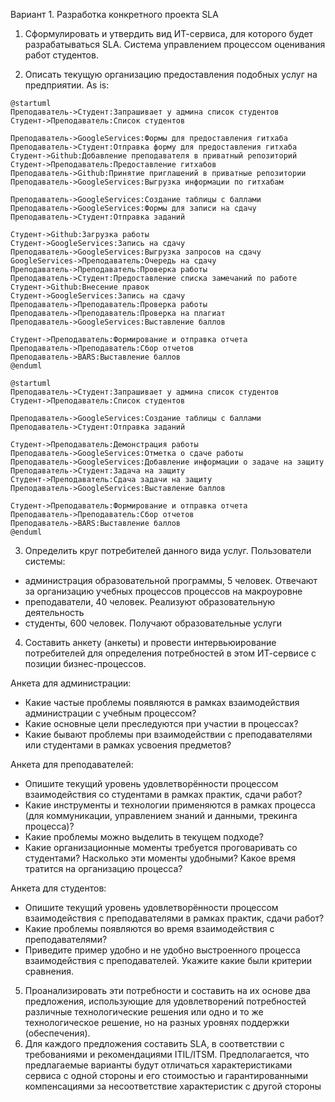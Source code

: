 Вариант 1. Разработка конкретного проекта SLA

1. Сформулировать и утвердить вид ИТ-сервиса, для которого будет разрабатываться SLA.
Система управлением процессом оценивания работ студентов.

2. Описать текущую организацию предоставления подобных услуг на предприятии.
As is:

```plantuml Fredi
@startuml
Преподаватель->Студент:Запрашивает у админа список студентов
Студент->Преподаватель:Список студентов

Преподаватель->GoogleServices:Формы для предоставления гитхаба
Преподаватель->Студент:Отправка форму для предоставления гитхаба
Студент->Github:Добавление преподавателя в приватный репозиторий
Студент->Преподаватель:Предоставление гитхабов
Преподаватель->Github:Принятие приглашений в приватные репозитории
Преподаватель->GoogleServices:Выгрузка информации по гитхабам

Преподаватель->GoogleServices:Создание таблицы с баллами
Преподаватель->GoogleServices:Формы для записи на сдачу
Преподаватель->Студент:Отправка заданий

Студент->Github:Загрузка работы
Студент->GoogleServices:Запись на сдачу
Преподаватель->GoogleServices:Выгрузка запросов на сдачу
GoogleServices->Преподаватель:Очередь на сдачу
Преподаватель->Преподаватель:Проверка работы
Преподаватель->Студент:Предоставление списка замечаний по работе
Студент->Github:Внесение правок
Студент->GoogleServices:Запись на сдачу
Преподаватель->Преподаватель:Проверка работы
Преподаватель->Преподаватель:Проверка на плагиат
Преподаватель->GoogleServices:Выставление баллов

Студент->Преподаватель:Формирование и отправка отчета
Преподаватель->Преподаватель:Сбор отчетов
Преподаватель->BARS:Выставление баллов
@enduml
```

```plantuml MayatinLinux
@startuml
Преподаватель->Студент:Запрашивает у админа список студентов
Студент->Преподаватель:Список студентов

Преподаватель->GoogleServices:Создание таблицы с баллами
Преподаватель->Студент:Отправка заданий

Студент->Преподаватель:Демонстрация работы
Преподаватель->GoogleServices:Отметка о сдаче работы
Преподаватель->GoogleServices:Добавление информации о задаче на защиту
Преподаватель->Студент:Задача на защиту
Студент->Преподаватель:Сдача задачи на защиту
Преподаватель->GoogleServices:Выставление баллов

Студент->Преподаватель:Формирование и отправка отчета
Преподаватель->Преподаватель:Сбор отчетов
Преподаватель->BARS:Выставление баллов
@enduml
```

3. Определить круг потребителей данного вида услуг.
Пользователи системы:
- администрация образовательной программы, 5 человек. Отвечают за организацию учебных процессов процессов на макроуровне
- преподаватели, 40 человек. Реализуют образовательную деятельность
- студенты, 600 человек. Получают образовательные услуги

4. Составить анкету (анкеты) и провести интервьюирование потребителей для определения потребностей в 
этом ИТ-сервисе с позиции бизнес-процессов.

Анкета для администрации:
- Какие частые проблемы появляются в рамках взаимодействия администрации с учебным процессом?
- Какие основные цели преследуются при участии в процессах?
- Какие бывают проблемы при взаимодействии с преподавателями или студентами в рамках усвоения предметов?

Анкета для преподавателей:
- Опишите текущий уровень удовлетворённости процессом взаимодействия со студентами в рамках практик, сдачи работ?
- Какие инструменты и технологии применяются в рамках процесса (для коммуникации, управлением знаний и данными, трекинга процесса)?
- Какие проблемы можно выделить в текущем подходе?
- Какие организационные моменты требуется проговаривать со студентами? Насколько эти моменты удобными? Какое время тратится на организацию процесса?

Анкета для студентов:
- Опишите текущий уровень удовлетворённости процессом взаимодействия с преподавателями в рамках практик, сдачи работ?
- Какие проблемы появляются во время взаимодействия с преподавателями?
- Приведите пример удобно и не удобно выстроенного процесса взаимодействия с преподавателей. Укажите какие были критерии сравнения.


5. Проанализировать эти потребности и составить на их основе два предложения, использующие для 
удовлетворений потребностей различные технологические решения или одно и то же технологическое 
решение, но на разных уровнях поддержки (обеспечения).
6. Для каждого предложения составить SLA, в соответствии с требованиями и рекомендациями ITIL/ITSM. 
Предполагается, что предлагаемые варианты будут отличаться характеристиками сервиса с одной 
стороны и его стоимостью и гарантированными компенсациями за несоответствие характеристик с 
другой стороны
